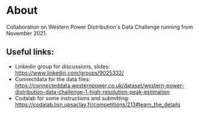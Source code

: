 # About

Collaboration on Western Power Distribution's Data Challenge running from November 2021.

## Useful links:
- Linkedin group for discussions, slides: https://www.linkedin.com/groups/9025332/
- Connectdata for the data files: https://connecteddata.westernpower.co.uk/dataset/western-power-distribution-data-challenge-1-high-resolution-peak-estimation
- Codalab for some instructions and submitting: https://codalab.lisn.upsaclay.fr/competitions/213#learn_the_details
